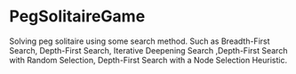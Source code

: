 # PegSolitaireGame
Solving  peg solitaire using some search method. Such as Breadth-First Search, Depth-First Search, Iterative Deepening Search ,Depth-First Search with Random Selection, Depth-First Search with a Node Selection Heuristic.
